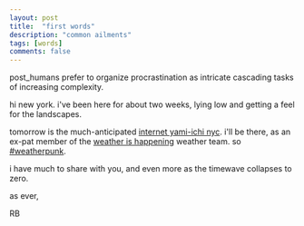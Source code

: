 ```yaml
---
layout: post
title:  "first words"
description: "common ailments"
tags: [words]
comments: false
---
```


post_humans prefer to organize procrastination as intricate cascading tasks of increasing complexity.

hi new york. i've been here for about two weeks, lying low and getting a feel for the landscapes.

tomorrow is the much-anticipated [internet yami-ichi nyc](http://yami-ichi.biz/nyc/). i'll be there, as an ex-pat member of the [weather is happening](http://weatherishappening.com/) weather team. so [#weatherpunk](https://twitter.com/search?q=%23weatherpunk).

i have much to share with you, and even more as the timewave collapses to zero. 

as ever,

RB